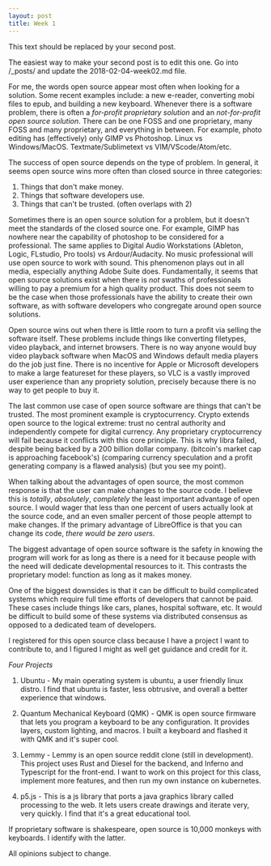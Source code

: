 ```yaml
---
layout: post
title: Week 1
---
```



This text should be replaced by your second post. 

The easiest way to make your second post is to edit this one. 
Go into /_posts/ and update the 2018-02-04-week02.md file. 


For me, the words open source appear most often when looking for a solution. Some recent examples include: a new e-reader, converting mobi files to epub, and building a new keyboard. Whenever there is a software problem, there is often a _for-profit proprietary solution_ and an _not-for-profit open source solution_. There can be one FOSS and one proprietary, many FOSS and many proprietary, and everything in between. For example, photo editing has (effectively) only GIMP vs Photoshop. Linux vs Windows/MacOS. Textmate/Sublimetext vs VIM/VScode/Atom/etc.

The success of open source depends on the type of problem. In general, it seems open source wins more often than closed source in three categories:

1. Things that don't make money.
2. Things that software developers use.
3. Things that can't be trusted. (often overlaps with 2)

Sometimes there is an open source solution for a problem, but it doesn't meet the standards of the closed source one. For example, GIMP has nowhere near the capability of photoshop to be considered for a professional. The same applies to Digital Audio Workstations (Ableton, Logic, FLstudio, Pro tools) vs Ardour/Audacity. No music professional will use open source to work with sound. This phenomenon plays out in all media, especially anything Adobe Suite does. Fundamentally, it seems that open source solutions exist when there is _not_ swaths of professionals willing to pay a premium for a high quality product. This does not seem to be the case when those professionals have the ability to create their own software, as with software developers who congregate around open source solutions.

Open source wins out when there is little room to turn a profit via selling the software itself. These problems include things like converting filetypes, video playback, and internet browsers. There is no way anyone would buy video playback software when MacOS and Windows default media players do the job just fine. There is no incentive for Apple or Microsoft developers to make a large featureset for these players, so VLC is a vastly improved user experience than any propriety solution, precisely because there is no way to get people to buy it.

The last common use case of open source software are things that can't be trusted. The most prominent example is cryptocurrency. Crypto extends open source to the logical extreme: trust no central authority and independently compete for digital currency. Any proprietary cryptocurrency will fail because it conflicts with this core principle. This is why libra failed, despite being backed by a 200 billion dollar company. (bitcoin's market cap is approaching facebook's) (comparing currency speculation and a profit generating company is a flawed analysis) (but you see my point).

When talking about the advantages of open source, the most common response is that the user can make changes to the source code. I believe this is *totally*, *absolutely*, *completely* the least important advantage of open source. I would wager that less than one percent of users actually look at the source code, and an even smaller percent of those people attempt to make changes. If the primary advantage of LibreOffice is that you can change its code, _there would be zero users_.

The biggest advantage of open source software is the safety in knowing the program will work for as long as there is a need for it because people with the need will dedicate developmental resources to it. This contrasts the proprietary model: function as long as it makes money.

One of the biggest downsides is that it can be difficult to build complicated systems which require full time efforts of developers that cannot be paid. These cases include things like cars, planes, hospital software, etc. It would be difficult to build some of these systems via distributed consensus as opposed to a dedicated team of developers. 

I registered for this open source class because I have a project I want to contribute to, and I figured I might as well get guidance and credit for it.

*Four Projects*

1. Ubuntu - My main operating system is ubuntu, a user friendly linux distro. I find that ubuntu is faster, less obtrusive, and overall a better experience that windows. 

2. Quantum Mechanical Keyboard (QMK) - QMK is open source firmware that lets you program a keyboard to be any configuration. It provides layers, custom lighting, and macros. I built a keyboard and flashed it with QMK and it's super cool.

3. Lemmy - Lemmy is an open source reddit clone (still in development). This project uses Rust and Diesel for the backend, and Inferno and Typescript for the front-end. I want to work on this project for this class, implement more features, and then run my own instance on kubernetes.

4. p5.js - This is a js library that ports a java graphics library called processing to the web. It lets users create drawings and iterate very, very quickly. I find that it's a great educational tool.

If proprietary software is shakespeare, open source is 10,000 monkeys with keyboards. I identify with the latter.

All opinions subject to change.
